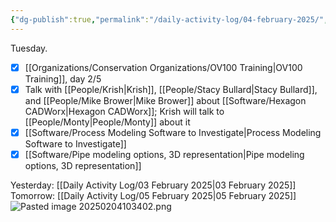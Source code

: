 ```yaml
---
{"dg-publish":true,"permalink":"/daily-activity-log/04-february-2025/","noteIcon":"","created":"2025-02-04T07:28:14.412-06:00"}
---
```


Tuesday.

- [x] [[Organizations/Conservation Organizations/OV100 Training\|OV100 Training]], day 2/5
- [x] Talk with [[People/Krish\|Krish]], [[People/Stacy Bullard\|Stacy Bullard]], and [[People/Mike Brower\|Mike Brower]] about [[Software/Hexagon CADWorx\|Hexagon CADWorx]]; Krish will talk to [[People/Monty\|People/Monty]] about it
- [x]  [[Software/Process Modeling Software to Investigate\|Process Modeling Software to Investigate]]
- [x] [[Software/Pipe modeling options, 3D representation\|Pipe modeling options, 3D representation]]

Yesterday: [[Daily Activity Log/03 February 2025\|03 February 2025]]
Tomorrow: [[Daily Activity Log/05 February 2025\|05 February 2025]]
![Pasted image 20250204103402.png](/img/user/Pasted%20image%2020250204103402.png)
